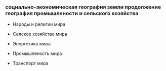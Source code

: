 
### социально-экономическая география земли продолжение география промышлености и сельского хозяйства





- Народы и религии мира

- Селское хозяйство мира

- Энергетика мира

- Промышленость мира

- Транспорт мира







